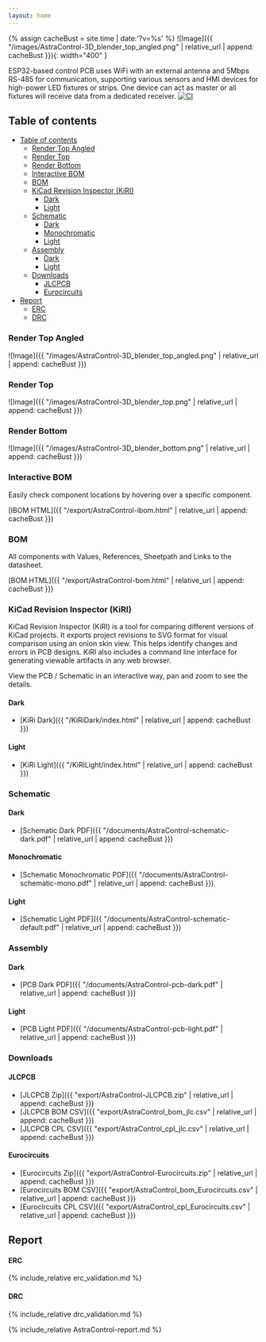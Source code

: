 ```yaml
---
layout: home
---
```


{% assign cacheBust = site.time | date:'?v=%s' %}
![Image]({{ "/images/AstraControl-3D_blender_top_angled.png" | relative_url | append: cacheBust }}){: width="400" }

ESP32-based control PCB uses WiFi with an external antenna and 5Mbps RS-485
for communication, supporting various sensors and HMI devices for high-power 
LED fixtures or strips. One device can act as master or all fixtures will receive 
data from a dedicated receiver.
[![CI](https://github.com/alexanderp4580/astra-control-pcb/actions/workflows/ci.yml/badge.svg)](https://github.com/alexanderp4580/astra-control-pcb/actions/workflows/ci.yml)
## Table of contents

- [Table of contents](#table-of-contents)
  - [Render Top Angled](#render-top-angled)
  - [Render Top](#render-top)
  - [Render Bottom](#render-bottom)
  - [Interactive BOM](#interactive-bom)
  - [BOM](#bom)
  - [KiCad Revision Inspector (KiRI)](#kicad-revision-inspector-kiri)
    - [Dark](#dark)
    - [Light](#light)
  - [Schematic](#schematic)
    - [Dark](#dark-1)
    - [Monochromatic](#monochromatic)
    - [Light](#light-1)
  - [Assembly](#assembly)
    - [Dark](#dark-2)
    - [Light](#light-2)
  - [Downloads](#downloads)
    - [JLCPCB](#jlcpcb)
    - [Eurocircuits](#eurocircuits)
- [Report](#report)
    - [ERC](#erc)
    - [DRC](#drc)

### Render Top Angled

![Image]({{ "/images/AstraControl-3D_blender_top_angled.png" | relative_url | append: cacheBust }})

### Render Top

![Image]({{ "/images/AstraControl-3D_blender_top.png" | relative_url | append: cacheBust }})

### Render Bottom

![Image]({{ "/images/AstraControl-3D_blender_bottom.png" | relative_url | append: cacheBust }})

### Interactive BOM

Easily check component locations by hovering over a specific component.

[IBOM HTML]({{ "/export/AstraControl-ibom.html" | relative_url | append: cacheBust }})

### BOM

All components with Values, References, Sheetpath and Links to the datasheet.

[BOM HTML]({{ "/export/AstraControl-bom.html" | relative_url | append: cacheBust }})

### KiCad Revision Inspector (KiRI)

KiCad Revision Inspector (KiRI) is a tool for comparing different versions of KiCad projects. It exports project revisions to SVG format for visual comparison using an onion skin view. This helps identify changes and errors in PCB designs. KiRI also includes a command line interface for generating viewable artifacts in any web browser.

View the PCB / Schematic in an interactive way, pan and zoom to see the details.

#### Dark

- [KiRi Dark]({{ "/KiRiDark/index.html" | relative_url | append: cacheBust }})

#### Light

- [KiRi Light]({{ "/KiRiLight/index.html" | relative_url | append: cacheBust }})

### Schematic

#### Dark

- [Schematic Dark PDF]({{ "/documents/AstraControl-schematic-dark.pdf" | relative_url | append: cacheBust }})

#### Monochromatic

- [Schematic Monochromatic PDF]({{ "/documents/AstraControl-schematic-mono.pdf" | relative_url | append: cacheBust }})

#### Light

- [Schematic Light PDF]({{ "/documents/AstraControl-schematic-default.pdf" | relative_url | append: cacheBust }})

### Assembly

#### Dark

- [PCB Dark PDF]({{ "/documents/AstraControl-pcb-dark.pdf" | relative_url | append: cacheBust }})

#### Light

- [PCB Light PDF]({{ "/documents/AstraControl-pcb-light.pdf" | relative_url | append: cacheBust }})

### Downloads

#### JLCPCB

- [JLCPCB Zip]({{ "export/AstraControl-JLCPCB.zip" | relative_url | append: cacheBust }})
- [JLCPCB BOM CSV]({{ "export/AstraControl_bom_jlc.csv" | relative_url | append: cacheBust }})
- [JLCPCB CPL CSV]({{ "export/AstraControl_cpl_jlc.csv" | relative_url | append: cacheBust }})

#### Eurocircuits

- [Eurocircuits Zip]({{ "export/AstraControl-Eurocircuits.zip" | relative_url | append: cacheBust }})
- [Eurocircuits BOM CSV]({{ "export/AstraControl_bom_Eurocircuits.csv" | relative_url | append: cacheBust }})
- [Eurocircuits CPL CSV]({{ "export/AstraControl_cpl_Eurocircuits.csv" | relative_url | append: cacheBust }})
  
## Report

#### ERC

{% include_relative erc_validation.md %}

#### DRC

{% include_relative drc_validation.md %}

{% include_relative AstraControl-report.md %}

